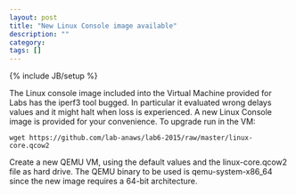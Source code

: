 ```yaml
---
layout: post
title: "New Linux Console image available"
description: ""
category: 
tags: []
---
```

{% include JB/setup %}

The Linux console image included into the Virtual Machine provided for Labs has the iperf3 tool bugged. 
In particular it evaluated wrong delays values and it might halt when loss is experienced. 
A new Linux Console image is provided for your convenience.
To upgrade run in the VM:

```
wget https://github.com/lab-anaws/lab6-2015/raw/master/linux-core.qcow2
```

Create a new QEMU VM, using the default values and the linux-core.qcow2 file as hard drive. 
The QEMU binary to be used is qemu-system-x86_64 since the new image requires a 64-bit architecture.
